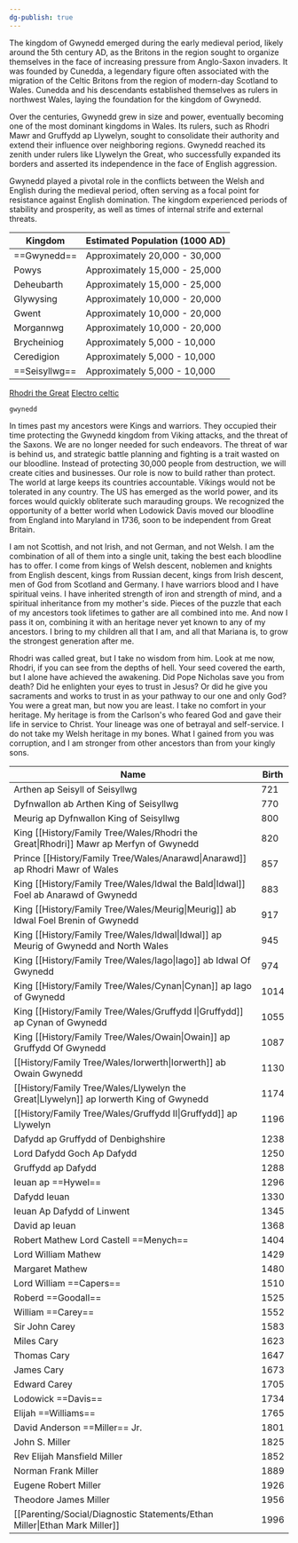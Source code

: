 ```yaml
---
dg-publish: true
---
```


The kingdom of Gwynedd emerged during the early medieval period, likely around the 5th century AD, as the Britons in the region sought to organize themselves in the face of increasing pressure from Anglo-Saxon invaders. It was founded by Cunedda, a legendary figure often associated with the migration of the Celtic Britons from the region of modern-day Scotland to Wales. Cunedda and his descendants established themselves as rulers in northwest Wales, laying the foundation for the kingdom of Gwynedd.

Over the centuries, Gwynedd grew in size and power, eventually becoming one of the most dominant kingdoms in Wales. Its rulers, such as Rhodri Mawr and Gruffydd ap Llywelyn, sought to consolidate their authority and extend their influence over neighboring regions. Gwynedd reached its zenith under rulers like Llywelyn the Great, who successfully expanded its borders and asserted its independence in the face of English aggression.

Gwynedd played a pivotal role in the conflicts between the Welsh and English during the medieval period, often serving as a focal point for resistance against English domination. The kingdom experienced periods of stability and prosperity, as well as times of internal strife and external threats.

| Kingdom       | Estimated Population (1000 AD) |
| ------------- | ------------------------------ |
| ==Gwynedd==   | Approximately 20,000 - 30,000  |
| Powys         | Approximately 15,000 - 25,000  |
| Deheubarth    | Approximately 15,000 - 25,000  |
| Glywysing     | Approximately 10,000 - 20,000  |
| Gwent         | Approximately 10,000 - 20,000  |
| Morgannwg     | Approximately 10,000 - 20,000  |
| Brycheiniog   | Approximately 5,000 - 10,000   |
| Ceredigion    | Approximately 5,000 - 10,000   |
| ==Seisyllwg== | Approximately 5,000 - 10,000   |

[Rhodri the Great](https://www.youtube.com/watch?v=EUq2HSRHc7Y&list=PLZYOa9yXwqvqOQ8JnF45O0bwMphsabuxy)
[Electro celtic](https://www.youtube.com/watch?v=uwOGNBoMdSU&list=PLUHBpLgBFeFGWhTQu3UePpw3gQFrkBrUm)


```timeline
gwynedd
```

In times past my ancestors were Kings and warriors. They occupied their time protecting the Gwynedd kingdom from Viking attacks, and the threat of the Saxons. We are no longer needed for such endeavors. The threat of war is behind us, and strategic battle planning and fighting is a trait wasted on our bloodline. Instead of protecting 30,000 people from destruction, we will create cities and businesses. Our role is now to build rather than protect. The world at large keeps its countries accountable. Vikings would not be tolerated in any country. The US has emerged as the world power, and its forces would quickly obliterate such marauding groups. We recognized the opportunity of a better world when Lodowick Davis moved our bloodline from England into Maryland in 1736, soon to be independent from Great Britain.

I am not Scottish, and not Irish, and not German, and not Welsh. I am the combination of all of them into a single unit, taking the best each bloodline has to offer. I come from kings of Welsh descent, noblemen and knights from English descent, kings from Russian decent, kings from Irish descent, men of God from Scotland and Germany. I have warriors blood and I have spiritual veins. I have inherited strength of iron and strength of mind, and a spiritual inheritance from my mother's side. Pieces of the puzzle that each of my ancestors took lifetimes to gather are all combined into me. And now I pass it on, combining it with an heritage never yet known to any of my ancestors. I bring to my children all that I am, and all that Mariana is, to grow the strongest generation after me.

Rhodri was called great, but I take no wisdom from him. Look at me now, Rhodri, if you can see from the depths of hell. Your seed covered the earth, but I alone have achieved the awakening. Did Pope Nicholas save you from death? Did he enlighten your eyes to trust in Jesus? Or did he give you sacraments and works to trust in as your pathway to our one and only God? You were a great man, but now you are least. I take no comfort in your heritage. My heritage is from the Carlson's who feared God and gave their life in service to Christ. Your lineage was one of betrayal and self-service. I do not take my Welsh heritage in my bones. What I gained from you was corruption, and I am stronger from other ancestors than from your kingly sons.

| Name                                                         | Birth |
| ------------------------------------------------------------ | ----- |
| Arthen ap Seisyll of Seisyllwg                               | 721   |
| Dyfnwallon ab Arthen King of Seisyllwg                       | 770   |
| Meurig ap Dyfnwallon King of Seisyllwg                       | 800   |
| King [[History/Family Tree/Wales/Rhodri the Great\|Rhodri]] Mawr ap Merfyn of Gwynedd  | 820   |
| Prince [[History/Family Tree/Wales/Anarawd\|Anarawd]] ap Rhodri Mawr of Wales                   | 857   |
| King [[History/Family Tree/Wales/Idwal the Bald\|Idwal]] Foel ab Anarawd of Gwynedd    | 883   |
| King [[History/Family Tree/Wales/Meurig\|Meurig]] ab Idwal Foel Brenin of Gwynedd              | 917   |
| King [[History/Family Tree/Wales/Idwal\|Idwal]] ap Meurig of Gwynedd and North Wales          | 945   |
| King [[History/Family Tree/Wales/Iago\|Iago]] ab Idwal Of Gwynedd                            | 974   |
| King [[History/Family Tree/Wales/Cynan\|Cynan]] ap Iago of Gwynedd                            | 1014  |
| King [[History/Family Tree/Wales/Gruffydd I\|Gruffydd]] ap Cynan of Gwynedd            | 1055  |
| King [[History/Family Tree/Wales/Owain\|Owain]] ap Gruffydd Of Gwynedd                        | 1087  |
| [[History/Family Tree/Wales/Iorwerth\|Iorwerth]] ab Owain Gwynedd                                | 1130  |
| [[History/Family Tree/Wales/Llywelyn the Great\|Llywelyn]] ap Iorwerth King of Gwynedd | 1174  |
| [[History/Family Tree/Wales/Gruffydd II\|Gruffydd]] ap Llywelyn                        | 1196  |
| Dafydd ap Gruffydd of Denbighshire                           | 1238  |
| Lord Dafydd Goch Ap Dafydd                                   | 1250  |
| Gruffydd ap Dafydd                                           | 1288  |
| Ieuan ap ==Hywel==                                           | 1296  |
| Dafydd Ieuan                                                 | 1330  |
| Ieuan Ap Dafydd of Linwent                                   | 1345  |
| David ap Ieuan                                               | 1368  |
| Robert Mathew Lord Castell ==Menych==                        | 1404  |
| Lord William Mathew                                          | 1429  |
| Margaret Mathew                                              | 1480  |
| Lord William ==Capers==                                      | 1510  |
| Roberd ==Goodall==                                           | 1525  |
| William ==Carey==                                            | 1552  |
| Sir John Carey                                               | 1583  |
| Miles Cary                                                   | 1623  |
| Thomas Cary                                                  | 1647  |
| James Cary                                                   | 1673  |
| Edward Carey                                                 | 1705  |
| Lodowick ==Davis==                                           | 1734  |
| Elijah ==Williams==                                          | 1765  |
| David Anderson ==Miller== Jr.                                | 1801  |
| John S. Miller                                               | 1825  |
| Rev Elijah Mansfield Miller                                  | 1852  |
| Norman Frank Miller                                          | 1889  |
| Eugene Robert Miller                                         | 1926  |
| Theodore James Miller                                        | 1956  |
| [[Parenting/Social/Diagnostic Statements/Ethan Miller\|Ethan Mark Miller]]                          | 1996  |
